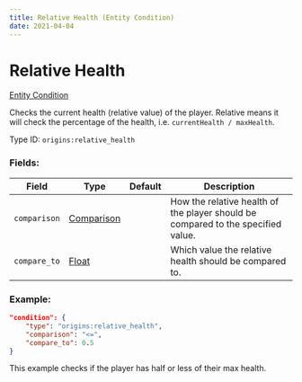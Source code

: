 ```yaml
---
title: Relative Health (Entity Condition)
date: 2021-04-04
---
```


# Relative Health

[Entity Condition](../entity_conditions.md)

Checks the current health (relative value) of the player. Relative means it will check the percentage of the health, i.e. `currentHealth / maxHealth`.

Type ID: `origins:relative_health`

### Fields:

Field  | Type | Default | Description
-------|------|---------|-------------
`comparison` | [Comparison](../data_types/comparison.md) | | How the relative health of the player should be compared to the specified value.
`compare_to` | [Float](../data_types/float.md) | | Which value the relative health should be compared to.

### Example:
```json
"condition": {
    "type": "origins:relative_health",
    "comparison": "<=",
    "compare_to": 0.5
}
```
This example checks if the player has half or less of their max health.
